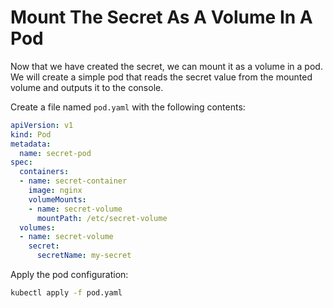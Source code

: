 # Mount The Secret As A Volume In A Pod

Now that we have created the secret, we can mount it as a volume in a pod. We will create a simple pod that reads the secret value from the mounted volume and outputs it to the console.

Create a file named `pod.yaml` with the following contents:

```yaml
apiVersion: v1
kind: Pod
metadata:
  name: secret-pod
spec:
  containers:
  - name: secret-container
    image: nginx
    volumeMounts:
    - name: secret-volume
      mountPath: /etc/secret-volume
  volumes:
  - name: secret-volume
    secret:
      secretName: my-secret
```

Apply the pod configuration:

```bash
kubectl apply -f pod.yaml
```
